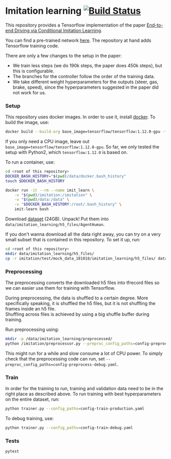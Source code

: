 # Imitation learning [![Build Status](https://travis-ci.org/merantix/imitation-learning.svg?branch=master)](https://travis-ci.org/merantix/imitation-learning)


This repository provides a Tensorflow implementation of the paper 
[End-to-end Driving via Conditional Imitation Learning](http://vladlen.info/papers/conditional-imitation.pdf).

You can find a pre-trained network
[here](https://github.com/carla-simulator/imitation-learning/). 
The repository at hand adds Tensorflow training code. 

There are only a few changes to the setup in the paper:
* We train less steps (we do 190k steps, the paper does 450k steps), but this is configurable.
* The branches for the controller follow the order of the training data.
* We take different weight hyperparameters for the outputs (steer, gas, brake, speed), 
  since the hyperparameters suggested in the paper did not work for us.


### Setup

This repository uses docker images. In order to use it, install [docker](https://docs.docker.com/install/). 
To build the image, use:

```bash
docker build --build-arg base_image=tensorflow/tensorflow:1.12.0-gpu -t imit-learn .
```

If you only need a CPU image, leave out `base_image=tensorflow/tensorflow:1.12.0-gpu`.
So far, we only tested the setup with Python2, which `tensorflow:1.12.0` is based on.

To run a container, use:

```bash
cd <root of this repository>
DOCKER_BASH_HISTORY="$(pwd)/data/docker.bash_history"
touch $DOCKER_BASH_HISTORY

docker run -it --rm --name imit_learn \
    -v "$(pwd)/imitation:/imitation" \
    -v "$(pwd)/data:/data" \
    -v "$DOCKER_BASH_HISTORY:/root/.bash_history" \
    imit-learn bash
```

Download [dataset](https://github.com/carla-simulator/imitation-learning/#user-content-dataset) (24GB).
Unpack!
Put them into `data/imitation_learning/h5_files/AgentHuman`.

If you don't wanna download all the data right away, you can try on a very small subset
that is contained in this repository. To set it up, run:

```bash
cd <root of this repository>
mkdir data/imitation_learning/h5_files/
cp -r imitation/test/mock_data_181018/imitation_learning/h5_files/ data/imitation_learning/h5_files/
```

### Preprocessing

The preprocessing converts the downloaded h5 files into tfrecord files
so we can easier use them for training with Tensorflow.

During preprocessing, the data is shuffled to a certain degree.
More specifically speaking, it is shuffled the h5 files, but it is not shuffling the frames inside an h5 file.  
Shuffling across files is achieved by using a big shuffle buffer during training.

Run preprocessing using:

 ```bash
mkdir -p /data/imitation_learning/preprocessed/
python /imitation/preprocessor.py --preproc_config_paths=config-preprocess-production.yaml
```

This might run for a while and slow consume a lot of CPU power.
To simply check that the preprocessing code can run, set `--preproc_config_paths=config-preprocess-debug.yaml`.


### Train

In order for the training to run, training and validation data need to be in the right place as described above.
To run training with best hyperparameters on the 
entire dataset, run:

```bash
python trainer.py --config_paths=config-train-production.yaml
```

To debug training, use:

```bash
python trainer.py --config_paths=config-train-debug.yaml
```


### Tests

```bash
pytest
```
